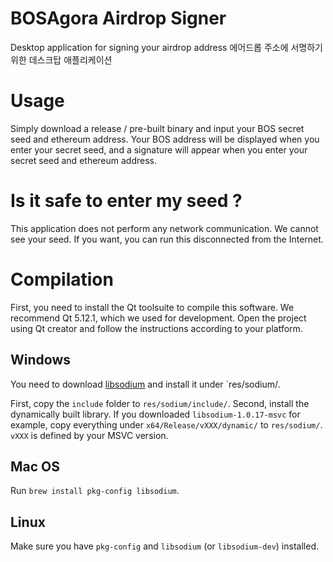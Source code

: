 # BOSAgora Airdrop Signer
Desktop application for signing your airdrop address
에어드롭 주소에 서명하기 위한 데스크탑 애플리케이션

# Usage
Simply download a release / pre-built binary and input your BOS secret seed and ethereum address.
Your BOS address will be displayed when you enter your secret seed,
and a signature will appear when you enter your secret seed and ethereum address.

# Is it safe to enter my seed ?
This application does not perform any network communication. We cannot see your seed.
If you want, you can run this disconnected from the Internet.

# Compilation

First, you need to install the Qt toolsuite to compile this software.
We recommend Qt 5.12.1, which we used for development.
Open the project using Qt creator and follow the instructions according to your platform.

## Windows

You need to download [libsodium](https://libsodium.gitbook.io/doc/installation#pre-built-libraries)
and install it under `res/sodium/.

First, copy the `include` folder to `res/sodium/include/`.
Second, install the dynamically built library.
If you downloaded `libsodium-1.0.17-msvc` for example, copy everything under `x64/Release/vXXX/dynamic/`
to `res/sodium/`. `vXXX` is defined by your MSVC version.

## Mac OS

Run `brew install pkg-config libsodium`.

## Linux

Make sure you have `pkg-config` and `libsodium` (or `libsodium-dev`) installed.
